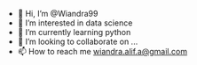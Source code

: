 - 👋 Hi, I’m @Wiandra99
- 👀 I’m interested in data science
- 🌱 I’m currently learning python
- 💞️ I’m looking to collaborate on ...
- 📫 How to reach me wiandra.alif.a@gmail.com

<!---
Wiandra99/Wiandra99 is a ✨ special ✨ repository because its `README.md` (this file) appears on your GitHub profile.
You can click the Preview link to take a look at your changes.
--->
